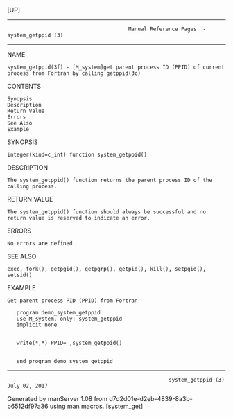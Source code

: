 [UP]

-----------------------------------------------------------------------------------------------------------------------------------
                                           Manual Reference Pages  - system_getppid (3)
-----------------------------------------------------------------------------------------------------------------------------------
                                                                 
NAME

    system_getppid(3f) - [M_system]get parent process ID (PPID) of current process from Fortran by calling getppid(3c)

CONTENTS

    Synopsis
    Description
    Return Value
    Errors
    See Also
    Example

SYNOPSIS

    integer(kind=c_int) function system_getppid()

DESCRIPTION

    The system_getppid() function returns the parent process ID of the calling process.

RETURN VALUE

    The system_getppid() function should always be successful and no return value is reserved to indicate an error.

ERRORS

    No errors are defined.

SEE ALSO

    exec, fork(), getpgid(), getpgrp(), getpid(), kill(), setpgid(), setsid()

EXAMPLE

    Get parent process PID (PPID) from Fortran

       program demo_system_getppid
       use M_system, only: system_getppid
       implicit none


       write(*,*) PPID= ,system_getppid()


       end program demo_system_getppid



-----------------------------------------------------------------------------------------------------------------------------------

                                                        system_getppid (3)                                            July 02, 2017

Generated by manServer 1.08 from d7d2d01e-d2eb-4839-8a3b-b6512df97a36 using man macros.
                                                           [system_get]
